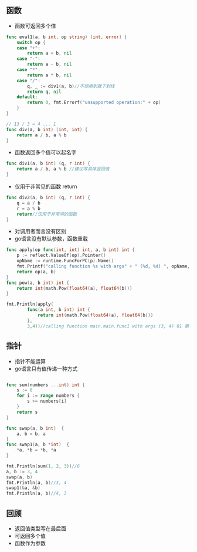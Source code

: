 ## 函数
 - 函数可返回多个值

```go
func eval1(a, b int, op string) (int, error) {
	switch op {
	case "+":
		return a + b, nil
	case "-":
		return a - b, nil
	case "*":
		return a * b, nil
	case "/":
		q, _ := div1(a, b)//不想用到就下划线
		return q, nil
	default:
		return 0, fmt.Errorf("unsupported operation:" + op)
	}
}
```

```go
// 13 / 3 = 4 ... 1
func div(a, b int) (int, int) {
	return a / b, a % b
}
```

 - 函数返回多个值可以起名字

```go
func div1(a, b int) (q, r int) {
	return a / b, a % b //建议写具体返回值
}
```

 - 仅用于非常见的函数 return

```go
func div2(a, b int) (q, r int) {
	q = a / b
	r = a % b
	return//仅用于非常间的函数
}
```

 - 对调用者而言没有区别
 - go语言没有默认参数，函数重载

```go
func apply(op func(int, int) int, a, b int) int {
	p := reflect.ValueOf(op).Pointer()
	opName := runtime.FuncForPC(p).Name()
	fmt.Printf("calling function %s with args" + " (%d, %d) ", opName, a, b)
	return op(a, b)
}
func pow(a, b int) int {
	return int(math.Pow(float64(a), float64(b)))
}

fmt.Println(apply(
		func(a int, b int) int {
			return int(math.Pow(float64(a), float64(b)))
		},
		3,4))//calling function main.main.func1 with args (3, 4) 81 第一个main是包名
```
## 指针
 - 指针不能运算
 - go语言只有值传递一种方式

```go

func sum(numbers ...int) int {
	s := 0
	for i := range numbers {
		s += numbers[i]
	}
	return s
}

func swap(a, b int)  {
	a, b = b, a
}
func swap1(a, b *int)  {
	*a, *b = *b, *a
}

fmt.Println(sum(1, 2, 3))//6
a, b := 3, 4
swap(a, b)
fmt.Println(a, b)//3, 4
swap1(&a, &b)
fmt.Println(a, b)//4, 3
```

## 回顾

 - 返回值类型写在最后面
 - 可返回多个值
 - 函数作为参数